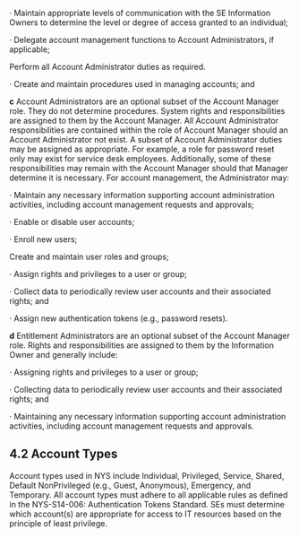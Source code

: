 · Maintain appropriate levels of communication with the SE Information Owners to determine the level or degree of access granted to an individual;

· Delegate account management functions to Account Administrators, if applicable;

Perform all Account Administrator duties as required.

· Create and maintain procedures used in managing accounts; and

**c** Account Administrators are an optional subset of the Account Manager role. They do not determine procedures. System rights and responsibilities are assigned to them by the Account Manager. All Account Administrator responsibilities are contained within the role of Account Manager should an Account Administrator not exist. A subset of Account Administrator duties may be assigned as appropriate. For example, a role for password reset only may exist for service desk employees. Additionally, some of these responsibilities may remain with the Account Manager should that Manager determine it is necessary. For account management, the Administrator may:

· Maintain any necessary information supporting account administration activities, including account management requests and approvals;

· Enable or disable user accounts;

· Enroll new users;

Create and maintain user roles and groups;

· Assign rights and privileges to a user or group;

· Collect data to periodically review user accounts and their associated rights; and

· Assign new authentication tokens (e.g., password resets).

**d** Entitlement Administrators are an optional subset of the Account Manager role. Rights and responsibilities are assigned to them by the Information Owner and generally include:

· Assigning rights and privileges to a user or group;

· Collecting data to periodically review user accounts and their associated rights; and

· Maintaining any necessary information supporting account administration activities, including account management requests and approvals.

## **4.2 Account Types**

Account types used in NYS include Individual, Privileged, Service, Shared, Default NonPrivileged (e.g., Guest, Anonymous), Emergency, and Temporary. All account types must adhere to all applicable rules as defined in the NYS-S14-006: Authentication Tokens Standard. SEs must determine which account(s) are appropriate for access to IT resources based on the principle of least privilege.